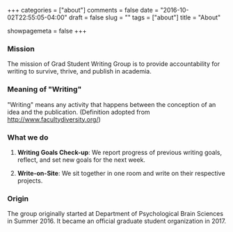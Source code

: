 +++
categories = ["about"]
comments = false
date = "2016-10-02T22:55:05-04:00"
draft = false
slug = ""
tags = ["about"]
title = "About"

showpagemeta = false
+++ 

### Mission

The mission of Grad Student Writing Group is to provide accountability for writing to survive, thrive, and publish in academia.


### Meaning of "Writing"

"Writing" means any activity that happens between the conception of an idea and the publication. (Definition adopted from http://www.facultydiversity.org/)


### What we do


1. **Writing Goals Check-up**: We report progress of previous writing goals, reflect, and set new goals for the next week.

2. **Write-on-Site**: We sit together in one room and write on their respective projects.


### Origin

The group originally started at Department of Psychological Brain Sciences in Summer 2016. It became an official graduate student organization in 2017.

